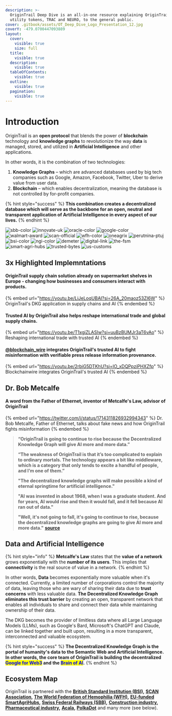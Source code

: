 ```yaml
---
description: >-
  OriginTrail Deep Dive is an all-in-one resource explaining OriginTrail and its
  utility tokens, TRAC and NEURO, to the general public.
cover: .gitbook/assets/OT_Deep_Dive_Logo_Presentation_12.jpg
coverY: -479.0700447093889
layout:
  cover:
    visible: true
    size: full
  title:
    visible: true
  description:
    visible: true
  tableOfContents:
    visible: true
  outline:
    visible: true
  pagination:
    visible: true
---
```


# Introduction

OriginTrail is an **open protocol** that blends the power of **blockchain** technology and **knowledge graphs** to revolutionize the way **data** is managed, stored, and utilized in **Artificial Intelligence** and other applications.

In other words, it is the combination of two technologies:

1. **Knowledge Graphs** – which are advanced databases used by big tech companies such as Google, Amazon, Facebook, Twitter, Uber to derive value from user data.
2. **Blockchain** – which enables decentralization, meaning the database is not controlled by for-profit companies.

{% hint style="success" %}
**This combination creates a decentralized database which will serve as the backbone for an open, neutral and transparent application of Artificial Intelligence in every aspect of our lives.**
{% endhint %}


![sbb-color](https://github.com/OriginTrailClub/deepdive/assets/72794220/a46bf195-b077-4875-8c06-f357ea14f737)
![innovate-uk](https://github.com/OriginTrailClub/deepdive/assets/72794220/978decdf-8da8-4f99-bf4e-a329ad95d875)
![oracle-color](https://github.com/OriginTrailClub/deepdive/assets/72794220/89a07b1f-6e9d-4a8a-8bcd-faff4b0bb1fe)
![google-color](https://github.com/OriginTrailClub/deepdive/assets/72794220/9b549b6c-fd7c-4613-a6b7-a11dbcf1bb6a)
![walmart-award](https://github.com/OriginTrailClub/deepdive/assets/72794220/6051dc39-0272-4184-a27a-a1896129d805)
![scan-official](https://github.com/OriginTrailClub/deepdive/assets/72794220/3b1e77b6-b47a-4973-b7cc-a430938ef601)
![wfh-color](https://github.com/OriginTrailClub/deepdive/assets/72794220/56ee282d-5c00-47a5-8644-fc6064506d42)
![oneagrix](https://github.com/OriginTrailClub/deepdive/assets/72794220/144ccd69-07af-41fc-b650-aabd070989e4)
![perutnina-ptuj](https://github.com/OriginTrailClub/deepdive/assets/72794220/56960dbd-837b-41e8-88ac-d44faf701d56)
![bsi-color](https://github.com/OriginTrailClub/deepdive/assets/72794220/f146e27a-4a94-49f2-b71c-865c673e48eb)
![ngi-color](https://github.com/OriginTrailClub/deepdive/assets/72794220/56b74590-fe07-4ea3-bdbb-6054bc3d2f32)
![demeter](https://github.com/OriginTrailClub/deepdive/assets/72794220/07a28575-6b7d-4240-bce0-f094b6831e1a)
![digital-link](https://github.com/OriginTrailClub/deepdive/assets/72794220/5a77da15-b210-4e66-a143-0ca842068250)
![the-fsm](https://github.com/OriginTrailClub/deepdive/assets/72794220/e3d8c2cf-b397-4bc1-9e43-5020a2c97613)
![smart-agri-hubs](https://github.com/OriginTrailClub/deepdive/assets/72794220/ebfba98d-ba66-4545-99f5-6a8872462f47)
![trusted-bytes](https://github.com/OriginTrailClub/deepdive/assets/72794220/46aac505-38b6-4fc2-886d-0895c8999d1a)
![us-customs](https://github.com/OriginTrailClub/deepdive/assets/72794220/a75b1420-9abb-42e0-9a60-76d1b7e24a8d)



## 3x Highlighted Implemntations

#### OriginTrail supply chain solution already on supermarket shelves in Europe - changing how businesses and consumers interact with products.&#x20;

{% embed url="https://youtu.be/LiJeLoqUBAI?si=26A_20maoz53ZI6W" %}
OriginTrail's DKG application in supply chains and AI
{% endembed %}

#### Trusted AI by OriginTrail also helps reshape international trade and global supply chains.

{% embed url="https://youtu.be/T1xgiZLASIw?si=uuBzBUMJr3aT6vAo" %}
Reshaping international trade with trusted AI
{% endembed %}

#### [**@blockchain\_wire**](https://blockchainwire.io/press-release/blockchain-wire-integrating-trusted-ai-with-origintrail) integrates OriginTrail's trusted AI to fight misinformation with verifiable press release information provenance.&#x20;

{% embed url="https://youtu.be/2rbiG5DTKhU?si=lO_xDQPpziPHXZfp" %}
Blockchainwire integrates OriginTrail's trusted AI
{% endembed %}

## Dr. Bob Metcalfe

#### A word from the Father of Ethernet, inventor of Metcalfe's Law, advisor of OriginTrail

{% embed url="https://twitter.com/i/status/1714311826932994343" %}
Dr. Bob Metcalfe, Father of Ethernet, talks about fake news and how OriginTrail fights misinformation
{% endembed %}

> **“OriginTrail is going to continue to rise because the Decentralized Knowledge Graph will give AI more and more data.”**
>
> **“The weakness of OriginTrail is that it’s too complicated to explain to ordinary mortals. The technology appears a bit like middleware, which is a category that only tends to excite a handful of people, and I’m one of them.”**
>
> **"The decentralized knowledge graphs will make possible a kind of eternal springtime for artificial intelligence."**
>
> **"AI was invented in about 1968, when I was a graduate student. And for years, AI would rise and then it would fall, and it fell because AI ran out of data."**
>
> **"Well, it's not going to fall, it's going to continue to rise, because the decentralized knowledge graphs are going to give AI more and more data."** [**source**](https://www.zdnet.com/article/ethernet-creator-metcalfe-web3-will-have-all-kinds-of-network-effects/)

## Data and Artificial Intelligence

{% hint style="info" %}
**Metcalfe's Law** states that the **value of a network** grows exponentially with the **number of its users**. This implies that **connectivity** is the real source of value in a network.
{% endhint %}

In other words, **Data** becomes exponentially more valuable when it's connected. Currently, a limited number of corporations control the majority of data, leaving those who are wary of sharing their data due to **trust concerns** with less valuable data. **The Decentralized Knowledge Graph eliminates this trust barrier** by creating an open, transparent network that enables all individuals to share and connect their data while maintaining ownership of their data.

The DKG becomes the provider of limitless data where all Large Language Models (LLMs), such as Google's Bard, Microsoft's ChatGPT and Claude, can be linked together and built upon, resulting in a more transparent, interconnected and valuable ecosystem.

{% hint style="success" %}
**The Decentralized Knowledge Graph is the portal of humanity's data to the Semantic Web and Artificial Intelligence. In other words, the core team of OriginTrail is building the decentralized **<mark style="color:blue;">**Google for Web3**</mark>** and the **<mark style="color:blue;">**Brain of AI**</mark>**.**
{% endhint %}

## Ecosystem Map

OriginTrail is partnered with the [**British Standard Institution (BSI)**](https://www.bsigroup.com/en-GB/)**,** [**SCAN Association**](https://www.scanassociation.com/)**,** [**The World Federation of Hemophilia (WFH)**](https://wfh.org/)**,** [**EU-funded SmartAgriHubs**](https://www.smartagrihubs.eu/flagship-innovation-experiment/28-FIE-decentralised-trust-in-agrifood-supply-chains)**,** [**Swiss Federal Railways (SBB)**](https://www.sbb.ch/en)**,** [**Construction industry**](https://medium.com/origintrail/european-union-supports-sustainability-of-construction-industry-with-the-buildchain-project-fcd8253b74ed)**,** [**Pharmaceutical industry**](https://medium.com/origintrail/trace-labs-the-core-development-company-of-origintrail-joins-sustainable-medicines-partnership-to-56173f134754)**,** [**Acala**](https://acala.network/)**,** [**PolkaDot**](https://polkadot.network/) and many more (see below).

<figure><img src=".gitbook/assets/image (21).png" alt=""><figcaption></figcaption></figure>
